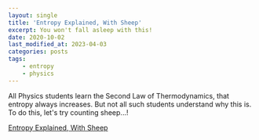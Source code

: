 ```yaml
---
layout: single
title: 'Entropy Explained, With Sheep'
excerpt: You won't fall asleep with this!
date: 2020-10-02
last_modified_at: 2023-04-03
categories: posts
tags:
    - entropy
    - physics
---
```


All Physics students learn the Second Law of Thermodynamics, that entropy always increases.
But not all such students understand why this is. To do this, let's try counting sheep...!

[Entropy Explained, With Sheep](https://aatishb.com/entropy/)
